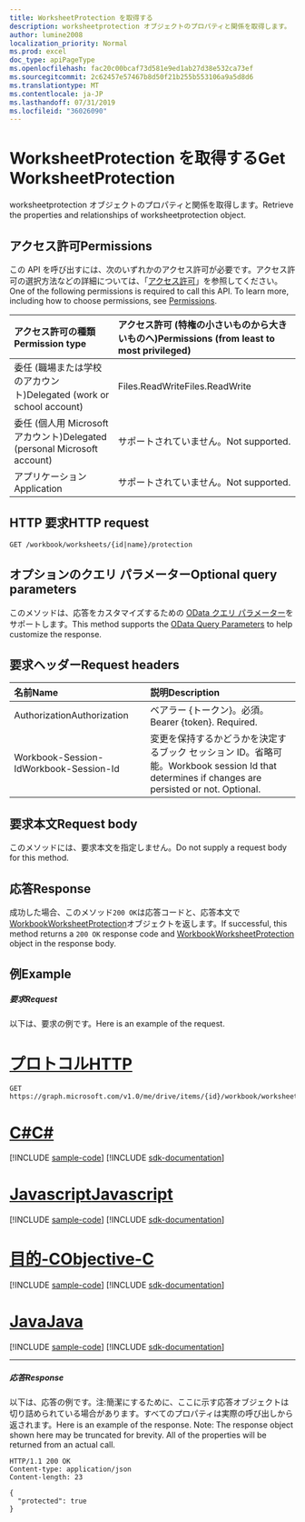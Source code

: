 ```yaml
---
title: WorksheetProtection を取得する
description: worksheetprotection オブジェクトのプロパティと関係を取得します。
author: lumine2008
localization_priority: Normal
ms.prod: excel
doc_type: apiPageType
ms.openlocfilehash: fac20c00bcaf73d581e9ed1ab27d38e532ca73ef
ms.sourcegitcommit: 2c62457e57467b8d50f21b255b553106a9a5d8d6
ms.translationtype: MT
ms.contentlocale: ja-JP
ms.lasthandoff: 07/31/2019
ms.locfileid: "36026090"
---
```

# <a name="get-worksheetprotection"></a><span data-ttu-id="fbfee-103">WorksheetProtection を取得する</span><span class="sxs-lookup"><span data-stu-id="fbfee-103">Get WorksheetProtection</span></span>

<span data-ttu-id="fbfee-104">worksheetprotection オブジェクトのプロパティと関係を取得します。</span><span class="sxs-lookup"><span data-stu-id="fbfee-104">Retrieve the properties and relationships of worksheetprotection object.</span></span>
## <a name="permissions"></a><span data-ttu-id="fbfee-105">アクセス許可</span><span class="sxs-lookup"><span data-stu-id="fbfee-105">Permissions</span></span>
<span data-ttu-id="fbfee-p101">この API を呼び出すには、次のいずれかのアクセス許可が必要です。アクセス許可の選択方法などの詳細については、「[アクセス許可](/graph/permissions-reference)」を参照してください。</span><span class="sxs-lookup"><span data-stu-id="fbfee-p101">One of the following permissions is required to call this API. To learn more, including how to choose permissions, see [Permissions](/graph/permissions-reference).</span></span>

|<span data-ttu-id="fbfee-108">アクセス許可の種類</span><span class="sxs-lookup"><span data-stu-id="fbfee-108">Permission type</span></span>      | <span data-ttu-id="fbfee-109">アクセス許可 (特権の小さいものから大きいものへ)</span><span class="sxs-lookup"><span data-stu-id="fbfee-109">Permissions (from least to most privileged)</span></span>              |
|:--------------------|:---------------------------------------------------------|
|<span data-ttu-id="fbfee-110">委任 (職場または学校のアカウント)</span><span class="sxs-lookup"><span data-stu-id="fbfee-110">Delegated (work or school account)</span></span> | <span data-ttu-id="fbfee-111">Files.ReadWrite</span><span class="sxs-lookup"><span data-stu-id="fbfee-111">Files.ReadWrite</span></span>    |
|<span data-ttu-id="fbfee-112">委任 (個人用 Microsoft アカウント)</span><span class="sxs-lookup"><span data-stu-id="fbfee-112">Delegated (personal Microsoft account)</span></span> | <span data-ttu-id="fbfee-113">サポートされていません。</span><span class="sxs-lookup"><span data-stu-id="fbfee-113">Not supported.</span></span>    |
|<span data-ttu-id="fbfee-114">アプリケーション</span><span class="sxs-lookup"><span data-stu-id="fbfee-114">Application</span></span> | <span data-ttu-id="fbfee-115">サポートされていません。</span><span class="sxs-lookup"><span data-stu-id="fbfee-115">Not supported.</span></span> |

## <a name="http-request"></a><span data-ttu-id="fbfee-116">HTTP 要求</span><span class="sxs-lookup"><span data-stu-id="fbfee-116">HTTP request</span></span>
<!-- { "blockType": "ignored" } -->
```http
GET /workbook/worksheets/{id|name}/protection
```
## <a name="optional-query-parameters"></a><span data-ttu-id="fbfee-117">オプションのクエリ パラメーター</span><span class="sxs-lookup"><span data-stu-id="fbfee-117">Optional query parameters</span></span>
<span data-ttu-id="fbfee-118">このメソッドは、応答をカスタマイズするための [OData クエリ パラメーター](https://developer.microsoft.com/graph/docs/concepts/query_parameters)をサポートします。</span><span class="sxs-lookup"><span data-stu-id="fbfee-118">This method supports the [OData Query Parameters](https://developer.microsoft.com/graph/docs/concepts/query_parameters) to help customize the response.</span></span>

## <a name="request-headers"></a><span data-ttu-id="fbfee-119">要求ヘッダー</span><span class="sxs-lookup"><span data-stu-id="fbfee-119">Request headers</span></span>
| <span data-ttu-id="fbfee-120">名前</span><span class="sxs-lookup"><span data-stu-id="fbfee-120">Name</span></span>      |<span data-ttu-id="fbfee-121">説明</span><span class="sxs-lookup"><span data-stu-id="fbfee-121">Description</span></span>|
|:----------|:----------|
| <span data-ttu-id="fbfee-122">Authorization</span><span class="sxs-lookup"><span data-stu-id="fbfee-122">Authorization</span></span>  | <span data-ttu-id="fbfee-p102">ベアラー {トークン}。必須。</span><span class="sxs-lookup"><span data-stu-id="fbfee-p102">Bearer {token}. Required.</span></span> |
| <span data-ttu-id="fbfee-125">Workbook-Session-Id</span><span class="sxs-lookup"><span data-stu-id="fbfee-125">Workbook-Session-Id</span></span>  | <span data-ttu-id="fbfee-p103">変更を保持するかどうかを決定するブック セッション ID。省略可能。</span><span class="sxs-lookup"><span data-stu-id="fbfee-p103">Workbook session Id that determines if changes are persisted or not. Optional.</span></span>|

## <a name="request-body"></a><span data-ttu-id="fbfee-128">要求本文</span><span class="sxs-lookup"><span data-stu-id="fbfee-128">Request body</span></span>
<span data-ttu-id="fbfee-129">このメソッドには、要求本文を指定しません。</span><span class="sxs-lookup"><span data-stu-id="fbfee-129">Do not supply a request body for this method.</span></span>

## <a name="response"></a><span data-ttu-id="fbfee-130">応答</span><span class="sxs-lookup"><span data-stu-id="fbfee-130">Response</span></span>

<span data-ttu-id="fbfee-131">成功した場合、このメソッド`200 OK`は応答コードと、応答本文で[WorkbookWorksheetProtection](../resources/worksheetprotection.md)オブジェクトを返します。</span><span class="sxs-lookup"><span data-stu-id="fbfee-131">If successful, this method returns a `200 OK` response code and [WorkbookWorksheetProtection](../resources/worksheetprotection.md) object in the response body.</span></span>
## <a name="example"></a><span data-ttu-id="fbfee-132">例</span><span class="sxs-lookup"><span data-stu-id="fbfee-132">Example</span></span>
##### <a name="request"></a><span data-ttu-id="fbfee-133">要求</span><span class="sxs-lookup"><span data-stu-id="fbfee-133">Request</span></span>
<span data-ttu-id="fbfee-134">以下は、要求の例です。</span><span class="sxs-lookup"><span data-stu-id="fbfee-134">Here is an example of the request.</span></span>

# <a name="httptabhttp"></a>[<span data-ttu-id="fbfee-135">プロトコル</span><span class="sxs-lookup"><span data-stu-id="fbfee-135">HTTP</span></span>](#tab/http)
<!-- {
  "blockType": "request",
  "name": "get_worksheetprotection"
}-->
```http
GET https://graph.microsoft.com/v1.0/me/drive/items/{id}/workbook/worksheets/{id|name}/protection
```
# <a name="ctabcsharp"></a>[<span data-ttu-id="fbfee-136">C#</span><span class="sxs-lookup"><span data-stu-id="fbfee-136">C#</span></span>](#tab/csharp)
[!INCLUDE [sample-code](../includes/snippets/csharp/get-worksheetprotection-csharp-snippets.md)]
[!INCLUDE [sdk-documentation](../includes/snippets/snippets-sdk-documentation-link.md)]

# <a name="javascripttabjavascript"></a>[<span data-ttu-id="fbfee-137">Javascript</span><span class="sxs-lookup"><span data-stu-id="fbfee-137">Javascript</span></span>](#tab/javascript)
[!INCLUDE [sample-code](../includes/snippets/javascript/get-worksheetprotection-javascript-snippets.md)]
[!INCLUDE [sdk-documentation](../includes/snippets/snippets-sdk-documentation-link.md)]

# <a name="objective-ctabobjc"></a>[<span data-ttu-id="fbfee-138">目的-C</span><span class="sxs-lookup"><span data-stu-id="fbfee-138">Objective-C</span></span>](#tab/objc)
[!INCLUDE [sample-code](../includes/snippets/objc/get-worksheetprotection-objc-snippets.md)]
[!INCLUDE [sdk-documentation](../includes/snippets/snippets-sdk-documentation-link.md)]

# <a name="javatabjava"></a>[<span data-ttu-id="fbfee-139">Java</span><span class="sxs-lookup"><span data-stu-id="fbfee-139">Java</span></span>](#tab/java)
[!INCLUDE [sample-code](../includes/snippets/java/get-worksheetprotection-java-snippets.md)]
[!INCLUDE [sdk-documentation](../includes/snippets/snippets-sdk-documentation-link.md)]

---

##### <a name="response"></a><span data-ttu-id="fbfee-140">応答</span><span class="sxs-lookup"><span data-stu-id="fbfee-140">Response</span></span>
<span data-ttu-id="fbfee-p104">以下は、応答の例です。注:簡潔にするために、ここに示す応答オブジェクトは切り詰められている場合があります。すべてのプロパティは実際の呼び出しから返されます。</span><span class="sxs-lookup"><span data-stu-id="fbfee-p104">Here is an example of the response. Note: The response object shown here may be truncated for brevity. All of the properties will be returned from an actual call.</span></span>
<!-- {
  "blockType": "response",
  "truncated": true,
  "@odata.type": "microsoft.graph.workbookWorksheetProtection"
} -->
```http
HTTP/1.1 200 OK
Content-type: application/json
Content-length: 23

{
  "protected": true
}
```

<!-- uuid: 8fcb5dbc-d5aa-4681-8e31-b001d5168d79
2015-10-25 14:57:30 UTC -->
<!-- {
  "type": "#page.annotation",
  "description": "Get WorksheetProtection",
  "keywords": "",
  "section": "documentation",
  "tocPath": "",
  "suppressions": [
  ]
}-->
